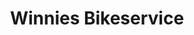 ---
title: "Winnies Bikeservice"
url: /muellheim-im-markgraeflerland/winnies-bikeservice/
shop: Fahrrad
---